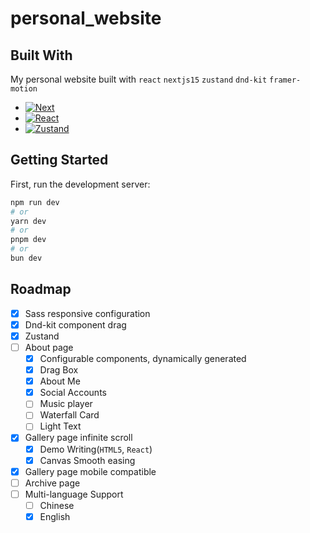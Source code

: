 # personal_website

## Built With

My personal website built with `react` `nextjs15` `zustand` `dnd-kit` `framer-motion`

- [![Next][Next.js]][Next-url]
- [![React][React.js]][React-url]
- [![Zustand][Zustand-js]][Zustand-url]

## Getting Started

First, run the development server:

```bash
npm run dev
# or
yarn dev
# or
pnpm dev
# or
bun dev
```

<!-- ROADMAP -->

## Roadmap

- [x] Sass responsive configuration
- [x] Dnd-kit component drag
- [x] Zustand
- [ ] About page
    - [x] Configurable components, dynamically generated
    - [x] Drag Box
    - [x] About Me
    - [x] Social Accounts
    - [ ] Music player
    - [ ] Waterfall Card
    - [ ] Light Text
- [x] Gallery page infinite scroll
    - [x] Demo Writing(`HTML5`, `React`)
    - [x] Canvas Smooth easing
- [x] Gallery page mobile compatible
- [ ] Archive page
- [ ] Multi-language Support
    - [ ] Chinese
    - [x] English

<!-- MARKDOWN LINKS & IMAGES -->
<!-- https://www.markdownguide.org/basic-syntax/#reference-style-links -->

[Next.js]: https://img.shields.io/badge/next.js-000000?style=for-the-badge&logo=nextdotjs&logoColor=white
[Next-url]: https://nextjs.org/
[React.js]: https://img.shields.io/badge/React-20232A?style=for-the-badge&logo=react&logoColor=61DAFB
[React-url]: https://reactjs.org/
[Zustand-url]: https://zustand.docs.pmnd.rs/getting-started/introduction
[Zustand-js]: https://img.shields.io/badge/Zustand-000000?style=for-the-badge&logo=Zustand&logoColor=white
